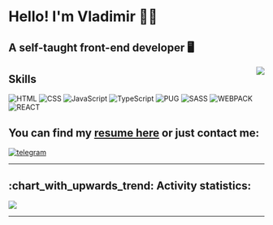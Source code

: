 <!-- ![Metrics](https://metrics.lecoq.io/tacticSugar) -->

<!--
**tacticSugar/tacticSugar** is a ✨ _special_ ✨ repository because its `README.md` (this file) appears on your GitHub profile.

Here are some ideas to get you started:

- 🔭 I’m currently working on ...
- 🌱 I’m currently learning ...
- 👯 I’m looking to collaborate on ...
- 🤔 I’m looking for help with ...
- 💬 Ask me about ...
- 📫 How to reach me: ...
- 😄 Pronouns: ...
- ⚡ Fun fact: ...
-->

<h1> Hello! I'm Vladimir 🙋‍♂️</h1>
<div>
  <h2> A self-taught front-end developer 🖥️ </h2>
  <img align="right" src="https://komarev.com/ghpvc/?username=tacticSugar&label=Profile%20Views&style=flat-square">
</div>

<div>
  <h2>Skills</h2>
  
  <img alt="HTML" title="HTML" src="https://img.shields.io/badge/HTML-239120?style=for-the-badge&logo=html5&color=555&logoColor=007ec6">
  <img alt="CSS" title="CSS" src="https://img.shields.io/badge/CSS-239120?&style=for-the-badge&logo=css3&color=555&logoColor=007ec6">
  <img alt="JavaScript" title="JavaScript" src="https://img.shields.io/badge/JavaScript-F7DF1E?style=for-the-badge&logo=javascript&color=555&logoColor=007ec6">
  <img alt="TypeScript" title="TypeScript" src="https://img.shields.io/badge/TypeScript-F7DF1E?style=for-the-badge&logo=typescript&color=555&logoColor=007ec6">
  <img alt="PUG" title="PUG" src="https://img.shields.io/badge/pug-239120?style=for-the-badge&logo=pug&color=555&logoColor=007ec6">
  <img alt="SASS" title="SASS" src="https://img.shields.io/badge/Sass-CC6699?style=for-the-badge&logo=sass&color=555&logoColor=007ec6">
  <img alt="WEBPACK" title="WEBPACK" src="https://img.shields.io/badge/webpack-239120?style=for-the-badge&logo=webpack&color=555&logoColor=007ec6">
  <img alt="REACT" title="REACT" src="https://img.shields.io/badge/React-20232A?style=for-the-badge&logo=react&color=555&logoColor=007ec6">
  
</div>

<div>
  <h2>You can find my <a href="https://tacticsugar.github.io/Resume/" target="_blank" rel="noopener noreferrer">resume here</a> or just contact me:</h2>

  <a href="https://t.me/tacticsugar" target="_blank">
    <img alt="telegram" title="telegram" src="https://img.shields.io/badge/Telegram-2CA5E0?style=for-the-badge&logo=telegram&color=555">
  </a>
</div>

<hr>
<h2>:chart_with_upwards_trend: Activity statistics:</h2>

<!-- ![](http://github-profile-summary-cards.vercel.app/api/cards/profile-details?username=tacticSugar&theme=nord_dark) -->

![](http://github-profile-summary-cards.vercel.app/api/cards/repos-per-language?username=tacticSugar&theme=nord_dark)

<!-- Another readme status. Don't delete -->
<!--
<a href="https://github.com/anuraghazra/github-readme-stats">
  <img height="180em" src="https://github-readme-stats.vercel.app/api/top-langs/?username=tacticSugar&theme=cobalt&layout=compact">
</a>
<a href="https://github.com/anuraghazra/github-readme-stats">
  <img height="180em" src="https://github-readme-stats.vercel.app/api?username=tacticSugar&show_icons=true&theme=cobalt">
</a>
-->

<hr>

<!-- <img src="https://my-github-activity.herokuapp.com/graph?username=tacticSugar&custom_title=My%20github%20activity&theme=redical" alt="My gitHub activities"> -->
<!-- <img src="https://activity-graph.herokuapp.com/graph?username=tacticSugar&custom_title=My%20github%20activity&theme=redical" alt="My gitHub activities"> -->

<!-- [![tacticSugar's GitHub stats](https://github-readme-stats.vercel.app/api?username=tacticSugar)](https://github.com/anuraghazra/github-readme-stats) -->

<!-- [![tacticSugar's GitHub stats](https://github-readme-stats.vercel.app/api/top-langs/?username=tacticSugar&theme=cobalt)](https://github.com/anuraghazra/github-readme-stats) -->
